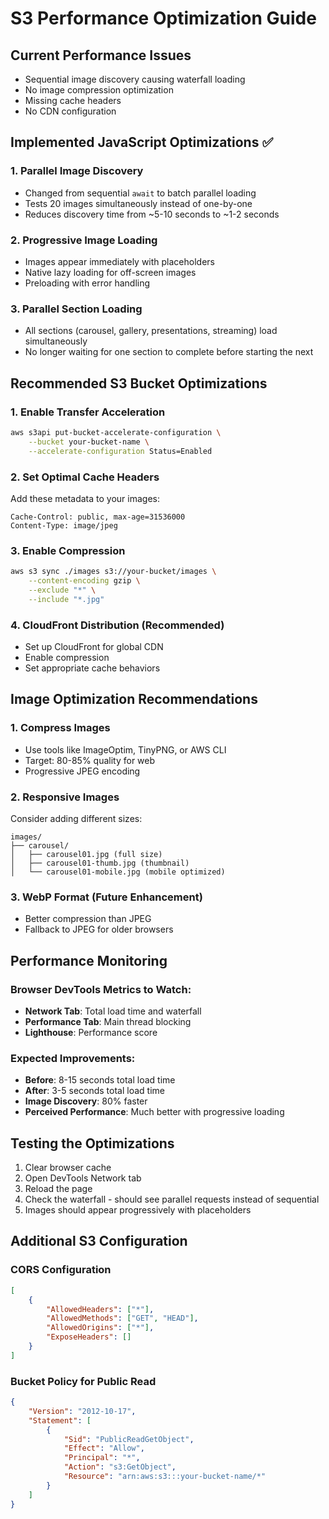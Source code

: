 # S3 Performance Optimization Guide

## Current Performance Issues
- Sequential image discovery causing waterfall loading
- No image compression optimization
- Missing cache headers
- No CDN configuration

## Implemented JavaScript Optimizations ✅

### 1. Parallel Image Discovery
- Changed from sequential `await` to batch parallel loading
- Tests 20 images simultaneously instead of one-by-one
- Reduces discovery time from ~5-10 seconds to ~1-2 seconds

### 2. Progressive Image Loading
- Images appear immediately with placeholders
- Native lazy loading for off-screen images
- Preloading with error handling

### 3. Parallel Section Loading
- All sections (carousel, gallery, presentations, streaming) load simultaneously
- No longer waiting for one section to complete before starting the next

## Recommended S3 Bucket Optimizations

### 1. Enable Transfer Acceleration
```bash
aws s3api put-bucket-accelerate-configuration \
    --bucket your-bucket-name \
    --accelerate-configuration Status=Enabled
```

### 2. Set Optimal Cache Headers
Add these metadata to your images:
```
Cache-Control: public, max-age=31536000
Content-Type: image/jpeg
```

### 3. Enable Compression
```bash
aws s3 sync ./images s3://your-bucket/images \
    --content-encoding gzip \
    --exclude "*" \
    --include "*.jpg"
```

### 4. CloudFront Distribution (Recommended)
- Set up CloudFront for global CDN
- Enable compression
- Set appropriate cache behaviors

## Image Optimization Recommendations

### 1. Compress Images
- Use tools like ImageOptim, TinyPNG, or AWS CLI
- Target: 80-85% quality for web
- Progressive JPEG encoding

### 2. Responsive Images
Consider adding different sizes:
```
images/
├── carousel/
│   ├── carousel01.jpg (full size)
│   ├── carousel01-thumb.jpg (thumbnail)
│   └── carousel01-mobile.jpg (mobile optimized)
```

### 3. WebP Format (Future Enhancement)
- Better compression than JPEG
- Fallback to JPEG for older browsers

## Performance Monitoring

### Browser DevTools Metrics to Watch:
- **Network Tab**: Total load time and waterfall
- **Performance Tab**: Main thread blocking
- **Lighthouse**: Performance score

### Expected Improvements:
- **Before**: 8-15 seconds total load time
- **After**: 3-5 seconds total load time
- **Image Discovery**: 80% faster
- **Perceived Performance**: Much better with progressive loading

## Testing the Optimizations

1. Clear browser cache
2. Open DevTools Network tab
3. Reload the page
4. Check the waterfall - should see parallel requests instead of sequential
5. Images should appear progressively with placeholders

## Additional S3 Configuration

### CORS Configuration
```json
[
    {
        "AllowedHeaders": ["*"],
        "AllowedMethods": ["GET", "HEAD"],
        "AllowedOrigins": ["*"],
        "ExposeHeaders": []
    }
]
```

### Bucket Policy for Public Read
```json
{
    "Version": "2012-10-17",
    "Statement": [
        {
            "Sid": "PublicReadGetObject",
            "Effect": "Allow",
            "Principal": "*",
            "Action": "s3:GetObject",
            "Resource": "arn:aws:s3:::your-bucket-name/*"
        }
    ]
}
```
